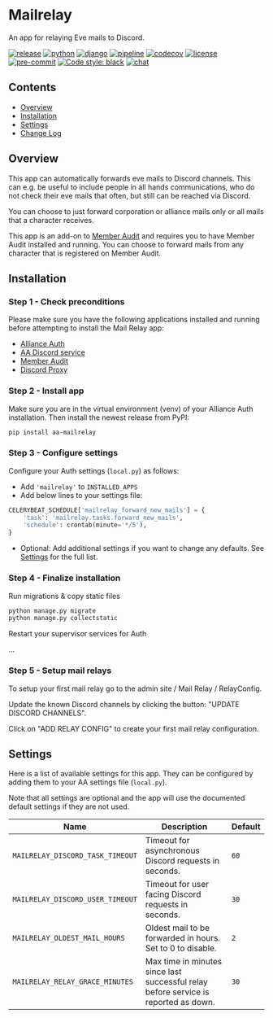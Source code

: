 # Mailrelay

An app for relaying Eve mails to Discord.

[![release](https://img.shields.io/pypi/v/aa-mailrelay?label=release)](https://pypi.org/project/aa-mailrelay/)
[![python](https://img.shields.io/pypi/pyversions/aa-mailrelay)](https://pypi.org/project/aa-mailrelay/)
[![django](https://img.shields.io/pypi/djversions/aa-mailrelay?label=django)](https://pypi.org/project/aa-mailrelay/)
[![pipeline](https://gitlab.com/ErikKalkoken/aa-mailrelay/badges/master/pipeline.svg)](https://gitlab.com/ErikKalkoken/aa-mailrelay/-/pipelines)
[![codecov](https://codecov.io/gl/ErikKalkoken/aa-mailrelay/branch/master/graph/badge.svg?token=ZTGEX30YIN)](https://codecov.io/gl/ErikKalkoken/aa-mailrelay)
[![license](https://img.shields.io/badge/license-MIT-green)](https://gitlab.com/ErikKalkoken/aa-mailrelay/-/blob/master/LICENSE)
[![pre-commit](https://img.shields.io/badge/pre--commit-enabled-brightgreen?logo=pre-commit&logoColor=white)](https://github.com/pre-commit/pre-commit)
[![Code style: black](https://img.shields.io/badge/code%20style-black-000000.svg)](https://github.com/psf/black)
[![chat](https://img.shields.io/discord/790364535294132234)](https://discord.gg/mevDXbxp4R)

## Contents

- [Overview](#overview)
- [Installation](#installation)
- [Settings](#settings)
- [Change Log](CHANGELOG.md)

## Overview

This app can automatically forwards eve mails to Discord channels. This can e.g. be useful to include people in all hands communications, who do not check their eve mails that often, but still can be reached via Discord.

You can choose to just forward corporation or alliance mails only or all mails that a character receives.

This app is an add-on to [Member Audit](https://gitlab.com/ErikKalkoken/aa-memberaudit) and requires you to have Member Audit installed and running. You can choose to forward mails from any character that is registered on Member Audit.

## Installation

### Step 1 - Check preconditions

Please make sure you have the following applications installed and running before attempting to install the Mail Relay app:

- [Alliance Auth](https://allianceauth.readthedocs.io/en/latest/installation/auth/allianceauth/)
- [AA Discord service](https://allianceauth.readthedocs.io/en/v2.9.3/features/services/discord.html)
- [Member Audit](https://gitlab.com/ErikKalkoken/aa-memberaudit)
- [Discord Proxy](https://gitlab.com/ErikKalkoken/discordproxy)

### Step 2 - Install app

Make sure you are in the virtual environment (venv) of your Alliance Auth installation. Then install the newest release from PyPI:

```bash
pip install aa-mailrelay
```

### Step 3 - Configure settings

Configure your Auth settings (`local.py`) as follows:

- Add `'mailrelay'` to `INSTALLED_APPS`
- Add below lines to your settings file:

```python
CELERYBEAT_SCHEDULE['mailrelay_forward_new_mails'] = {
    'task': 'mailrelay.tasks.forward_new_mails',
    'schedule': crontab(minute='*/5'),
}
```

- Optional: Add additional settings if you want to change any defaults. See [Settings](#settings) for the full list.

### Step 4 - Finalize installation

Run migrations & copy static files

```bash
python manage.py migrate
python manage.py collectstatic
```

Restart your supervisor services for Auth

...

### Step 5 - Setup mail relays

To setup your first mail relay go to the admin site / Mail Relay / RelayConfig.

Update the known Discord channels by clicking the button: "UPDATE DISCORD CHANNELS".

Click on "ADD RELAY CONFIG" to create your first mail relay configuration.

## Settings

Here is a list of available settings for this app. They can be configured by adding them to your AA settings file (`local.py`).

Note that all settings are optional and the app will use the documented default settings if they are not used.

Name|Description|Default
--|--|--
`MAILRELAY_DISCORD_TASK_TIMEOUT`|Timeout for asynchronous Discord requests in seconds.|`60`
`MAILRELAY_DISCORD_USER_TIMEOUT`|Timeout for user facing Discord requests in seconds.|`30`
`MAILRELAY_OLDEST_MAIL_HOURS`|Oldest mail to be forwarded in hours. Set to 0 to disable.|`2`
`MAILRELAY_RELAY_GRACE_MINUTES`|Max time in minutes since last successful relay before service is reported as down.|`30`
